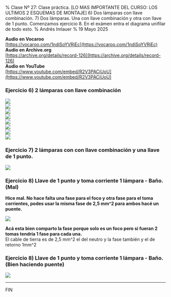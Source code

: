 % Clase Nº 27: Clase práctica. [LO MAS IMPORTANTE DEL CURSO: LOS ULTIMOS 2 ESQUEMAS DE MONTAJE] 6) Dos lámparas con llave combinación. 7) Dos lámparas. Una con llave combinación y otra con llave de 1 punto. Comenzamos ejercicio 8. En el exámen entra el diagrama unifilar de todo esto.
% Andrés Imlauer
% 19 Mayo 2025

**Audio en Vocaroo**      
[https://vocaroo.com/1ndiSoYVRjEc](https://vocaroo.com/1ndiSoYVRjEc)      
**Audio en Archive.org**      
[https://archive.org/details/record-126](https://archive.org/details/record-126)      
**Audio en YouTube**      
[https://www.youtube.com/embed/R2V3PACiUoU](https://www.youtube.com/embed/R2V3PACiUoU)      
   
### Ejercicio 6) 2 lámparas con llave combinación

![](https://blogger.googleusercontent.com/img/b/R29vZ2xl/AVvXsEgSrTjf-8wBSVTVGDK_A3RTY5MIieU197-vIR9HX1ws21IBEOAezoquTtiaLVHZkUouq-H6BxFjqar09hxzciCmtEhhD0QaT0mmvqP-6pAK4zERgMV7UYmnNHZeVN8VhTr-D-mj_MmZe6ff_Co5fHFH8im8rcI33zju6om8RO9RZD01ZXd-NfWngITDQuU/s4160/IMG_20250511_181942963.jpg)   
![](https://blogger.googleusercontent.com/img/b/R29vZ2xl/AVvXsEhZ2DqC1kepIAqus-2nNq8fCn5dMqMvqef01FtnM_AxkYCgRfzxmSn-Yzjn_cvpBdiyMXorvr41KvMH2QYr5qSbg-PK6YF291yoJFGfamhPjAjRjEpzMUbUukzOJqClTcz9haIRcQmtZ_GA5xQ4JAfdWLw6BMt3FTkydPsfULcOPAybIveWTfA4lDChtXc/s4160/IMG_20250514_202616901.jpg)   
![](https://blogger.googleusercontent.com/img/b/R29vZ2xl/AVvXsEil5ew5QVWeyV96tQLOsz_9yDA-mwfO7bNHoyhOXYbuhb-UrjfSBDkNpijhLxkOp0zzuWHXS9v4AA0WhQIzSqPV1fMIgLm67JoHgE-bOXI8LuLW_3sbNVlRvq4zZXmMes9KI8g68tZ5g8Bu9ruU9pDUO6WGmwAmPnifWBZ7yupkjAV0a2vOUugBxksc-Hg/s4160/IMG_20250519_192501319.jpg)   
![](https://blogger.googleusercontent.com/img/b/R29vZ2xl/AVvXsEgoURaeCkLIvvvqMfzPE7zgaeENkiA9u-7KedTOBzKTpgK2hasYh2RNgLLPQoC45TTFjAdrSqC_dk2ncQhSCCUmoJIEv1mShYpdBhn_Pexbg9n1jnwP-oLw2wHyBre2lmQ1fK4m_Aiv_3mLHqlP3opjD9vxN5I-C51X6LMg8_IeK1qGaoE7HF_HlqQCVNE/s4160/IMG_20250519_194858095.jpg)   
![](https://blogger.googleusercontent.com/img/b/R29vZ2xl/AVvXsEisJNs7rnMM3-H2FrxKEfhrQrfNj6jkWgr1HXPNMPmSgT2X1BXPNVhoLH1yNx7ZLiO1n39Z2sSlhz74n67d4w8bn22WeXToFgWMz_bFY5mud1_8ciPu7xxmBwBuR4hskn8tcHPP1Gcb2c9dUFbUVi3Pi3rvzuiUedIMtxOmQnDdQykVJB6cPW8giMR8FNc/s4160/IMG_20250519_200506332.jpg)   
![](https://blogger.googleusercontent.com/img/b/R29vZ2xl/AVvXsEhdnQOfPBWCpAxt8B7VWsj6dswVNaoI1j40lyIF0v6SDtnlHiLekszTgFRzWddGgQsRS6de1iMOl39HCXpqOgEDoKpHx-dF9iAHM9KatlzZ7b810qX7LSsvQKUtc2FN6YJ6ZKc8D96MX7gh5CKWKKbRd3osOFjAkvd5eV__Q1XWWfR94mzmiv6iNsh1M8o/s4160/IMG_20250519_200511478.jpg)   
![](https://blogger.googleusercontent.com/img/b/R29vZ2xl/AVvXsEjq9pGVB_R-NfOg1-f6_1x5lM25Rsq9Wt6gB7j2Qg_98V-9YwtjN21wRPfDFKwKVUuFFSTCdGJpJ118Jqy0RbyhnoOXQPmXbvBqrVGCrG689mJGWr_AplJYBqbHoJGpQH-ReYmgST00iGbH_Vov0UWB8MejKObXDdLgGedSvhbvAM1sfr3UHrHGFUBgRLk/s4160/IMG_20250519_202033785.jpg)   
![](https://blogger.googleusercontent.com/img/b/R29vZ2xl/AVvXsEg-vI-zGm1VTF9GOnuZZgzE_IQUHjj2NTlX1jKKyk10ls1YRTuEPiZ4hl6dJ9-knOCMFP4-gYcZjvihQzlYzq8gwtBgymjBqG7DJkvkLprrEfZtfa14sHfGbR_XyG3KuuaHtzjPKmWawohKYSvGHnty-jw2D9-X_IgcE4vxtvJiZORVTrOGy6ix62U2ZMM/s4160/IMG_20250519_203334764.jpg)   

### Ejercicio 7) 2 lámparas con con llave combinación y una llave de 1 punto.

![](https://blogger.googleusercontent.com/img/b/R29vZ2xl/AVvXsEgzu5poJnE2u75TZ3K3_eHp2LpK6NLlRVgMUpfDPcR2Ws8Qei2KASo2Cjgkrr8A0bU1TN-fhDk98m3FjSWMGyyxVRbEKzUm2ppi_E8yEpJykYoACD-tDhfB3GLVYPCguAe-gAWsPoWOvyBU_37AX-5mUXIh8dssEI7Yaku12HUjVXZgDW_WQzkmW_nRewY/s4160/IMG_20250519_215122711.jpg)   
   
### Ejercicio 8) Llave de 1 punto y toma corriente 1 lámpara - Baño. (Mal)

**Hice mal. No hace falta una fase para el foco y otra fase para el toma corrientes, podes usar la misma fase de 2,5 mm^2 para ambos hacé un puente.**   
   
![](https://blogger.googleusercontent.com/img/b/R29vZ2xl/AVvXsEh9AAITWKroqzUF_x1-0O2oQI1L9aaeB_bPeKFviZuIO66Iy7RcIkZ8d-KyMGOeFbIjgrsitaA80zFzowrzo1y2hyphenhyphen17ALYcs1bHxMvy0cypAzk9fODg3GKvFAzcUVufeW_lhuwtBg3T0WRekZvj5tyuFaa17tNer4XMd2fMTxvO9zsMmC-FI01tSO3OLr0/s4160/IMG_20250519_215139860.jpg)   
   
**Acá esta bien comparto la fase porque solo es un foco pero si fueran 2 tomas tendría 1 fase para cada una.**   
El cable de tierra es de 2,5 mm^2 el del neutro y la fase también y el de retorno 1mm^2   
   
### Ejercicio 8) Llave de 1 punto y toma corriente 1 lámpara - Baño. (Bien haciendo puente)

![](https://blogger.googleusercontent.com/img/b/R29vZ2xl/AVvXsEh9c5ZVsfrrKF9PvoWPhPi-xVB2IOctsbXMRDrzA82FpiDPYm2Fcsjc4dm3sU5CKd7EPTau_FmOsqsD61d0njpwltBA8VWT_AeDKdCuDTVHINclRpxGrlXGTWFQmfUtj6mmJOeTULpNajPofYacLf_Mix6nPdKHZ5mIPKkmJ8kEoEmXkDepNxhG06MeWqU/s4160/IMG_20250519_231731532.jpg)   

---

FIN
